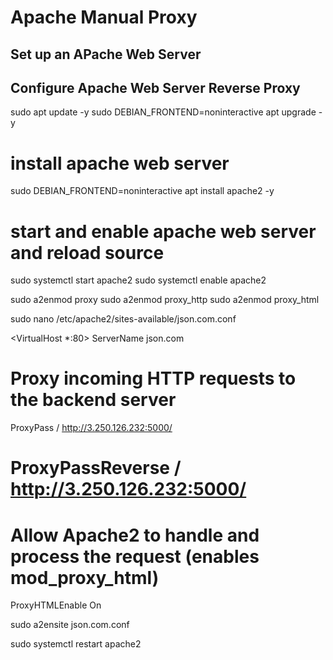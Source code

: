 # Apache Manual Proxy

## Set up an APache Web Server

## Configure Apache Web Server Reverse Proxy

sudo apt update -y
sudo DEBIAN_FRONTEND=noninteractive apt upgrade -y

# install apache web server

sudo DEBIAN_FRONTEND=noninteractive apt install apache2 -y

# start and enable apache web server and reload source

sudo systemctl start apache2
sudo systemctl enable apache2

sudo a2enmod proxy
sudo a2enmod proxy_http
sudo a2enmod proxy_html

sudo nano /etc/apache2/sites-available/json.com.conf

<VirtualHost *:80>
  ServerName json.com

  # Proxy incoming HTTP requests to the backend server
  ProxyPass / http://3.250.126.232:5000/
  # ProxyPassReverse / http://3.250.126.232:5000/

  # Allow Apache2 to handle and process the request (enables mod_proxy_html)
  ProxyHTMLEnable On
</VirtualHost>

sudo a2ensite json.com.conf

sudo systemctl restart apache2


